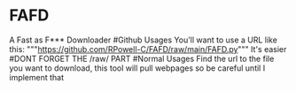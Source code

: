# FAFD
A Fast as F*** Downloader
#Github Usages
You'll want to use a URL like this:
"""https://github.com/RPowell-C/FAFD/raw/main/FAFD.py"""
It's easier
#DONT FORGET THE /raw/ PART
#Normal Usages 
Find the url to the file you want to download, this tool will pull webpages so be careful until I implement that
